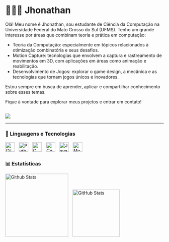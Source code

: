 # 👨🏻‍💻 Jhonathan 

Olá! Meu nome é Jhonathan, sou estudante de Ciência da Computação na Universidade Federal do Mato Grosso do Sul (UFMS). Tenho um grande interesse por áreas que combinam teoria e prática em computação:

- Teoria da Computação: especialmente em tópicos relacionados à otimização combinatória e seus desafios.
- Motion Capture: tecnologias que envolvem a captura e rastreamento de movimentos em 3D, com aplicações em áreas como animação e reabilitação.
- Desenvolvimento de Jogos: explorar o game design, a mecânica e as tecnologias que tornam jogos únicos e inovadores.

Estou sempre em busca de aprender, aplicar e compartilhar conhecimento sobre esses temas.

Fique à vontade para explorar meus projetos e entrar em contato!

  
  ##
 
<div> 
  <a href = "jhonathanduartebarreto@gmail.com"><img src="https://img.shields.io/badge/-Gmail-%23333?style=for-the-badge&logo=gmail&logoColor=white" target="_blank"></a>
  
</div>

---

### 🤖 Linguagens e Tecnologias

<img 
    align="left" 
    alt="Git" 
    title="Git"
    width="30px" 
    style="padding-right: 10px;" 
    src="https://cdn.jsdelivr.net/gh/devicons/devicon@latest/icons/git/git-original.svg" 
/>
<img 
    align="left" 
    alt="Python" 
    title="Python"
    width="30px" 
    style="padding-right: 10px;" 
    src="https://cdn.jsdelivr.net/gh/devicons/devicon@latest/icons/python/python-original.svg" 
/>
<img 
    align="left" 
    alt="C" 
    title="C"
    width="30px" 
    style="padding-right: 10px;" 
    src="https://img.icons8.com/?size=512&id=40670&format=png" 
/>
<img 
    align="left" 
    alt="C++" 
    title="C++"
    width="30px" 
    style="padding-right: 10px;" 
    src="https://cdn-icons-png.flaticon.com/512/6132/6132222.png" 
/>
<img 
    align="left" 
    alt="Java" 
    title="Java"
    width="30px" 
    style="padding-right: 10px;" 
    src="https://cdn.jsdelivr.net/gh/devicons/devicon@latest/icons/java/java-original.svg" />
<img 
    align="left" 
    alt="Mediapipe" 
    title="Mediapipe"
    width="30px" 
    style="padding-right: 10px;" 
    src="https://res.cloudinary.com/startup-grind/image/upload/c_fill,dpr_2.0,f_auto,g_center,q_auto:good/v1/gcs/platform-data-goog/events/mediapipe_icon.png" 
/>
<br/>
<br/>
### 📊 Estatísticas
  <img 
    alt="Github Stats" 
    height="200" 
    style="padding-right: 10px;" 
    src="https://github-readme-stats.vercel.app/api?username=jhonathaann&show_icons=true&theme=tokyonight&include_all_commits=true&locale=pt-br" 
  />
  <img 
    alt="GitHub Stats" 
    height="150" 
    src="https://github-readme-stats.vercel.app/api/top-langs/?username=jhonathaann&theme=tokyonight&layout=compact&custom_title=Tecnologias&langs_count=10" 
  />


